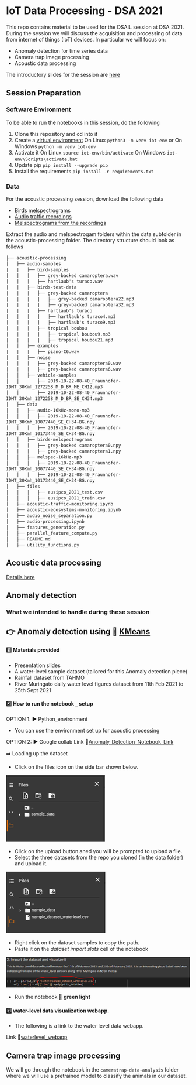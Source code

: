 # IoT Data Processing - DSA 2021

This repo contains material to be used for the DSAIL session at DSA 2021. During the session we will discuss the acquisition and processing of data from internet of things (IoT) devices. In particular we will focus on:
* Anomaly detection for time series data
* Camera trap image processing
* Acoustic data processing

The introductory slides for the session are [here](https://docs.google.com/presentation/d/1YEe4n4gkYo-EjgHpaq--zeufmJvlE1FsUclJfDsqnqU/edit?usp=sharing)

## Session Preparation

### Software Environment
 To be able to run the notebooks in this session, do the following

1. Clone this repository and cd into it
1. Create a [virtual environment](https://docs.python.org/3/tutorial/venv.html)
On Linux `python3 -m venv iot-env` or On Windows `python -m venv iot-env`
1. Activate it
On Linux
`source iot-env/bin/activate`
On Windows
`iot-env\Scripts\activate.bat`
1. Update pip `pip install --upgrade pip`
1. Install the requirements
`pip install -r requirements.txt`


### Data
For the acoustic processing session, download the following data
* [Birds melspectrograms](https://drive.google.com/file/d/1BATJ6R6yTpEArAdD61l9i7u1WiTvf5cg/view?usp=sharing)
* [Audio traffic recordings](https://drive.google.com/file/d/1-wvwEL766FvvpgJYi_adrxAyu2rHW77A/view?usp=sharing)
* [Melspectrograms from the recordings](https://drive.google.com/file/d/1bVf7IreZDy0gPxYah8_4j0KIfEhe_5M3/view?usp=sharing)

Extract the audio and melspectrogam folders within the data subfolder in the acoustic-processing folder. The directory structure should look as follows
```
├── acoustic-processing
│   ├── audio-samples
|   |   ├── bird-samples
|   |   |   ├── grey-backed camaroptera.wav
|   |   |   ├── hartlaub's turaco.wav
|   |   ├── birds-test-data
|   |   |   ├── grey-backed camaroptera
|   |   |   |   ├── grey-backed camaroptera22.mp3
|   |   |   |   ├── grey-backed camaroptera32.mp3
|   |   |   ├── hartlaub's turaco
|   |   |   |   ├── hartlaub's turaco4.mp3
|   |   |   |   ├── hartlaub's turaco9.mp3
|   |   |   ├── tropical boubou
|   |   |   |   ├── tropical boubou9.mp3
|   |   |   |   ├── tropical boubou21.mp3
│   │   ├── examples
|   |   |   ├── piano-C6.wav
|   |   ├── noise
|   |   |   ├── grey-backed camaroptera0.wav
|   |   |   ├── grey-backed camaroptera6.wav
│   │   ├── vehicle-samples
│   │       ├── 2019-10-22-08-40_Fraunhofer-IDMT_30Kmh_1272258_M_D_BR_ME_CH12.mp3
│   │       ├── 2019-10-22-08-40_Fraunhofer-IDMT_30Kmh_1272258_M_D_BR_SE_CH34.mp3
│   ├── data
│   │   ├── audio-16kHz-mono-mp3
│   │   │   ├── 2019-10-22-08-40_Fraunhofer-IDMT_30Kmh_10077440_SE_CH34-BG.npy
│   │   │   ├── 2019-10-22-08-40_Fraunhofer-IDMT_30Kmh_10173440_SE_CH34-BG.npy
|   |   ├── birds-melspectrograms
|   |   |   ├── grey-backed camaroptera0.npy
|   |   |   ├── grey-backed camaroptera1.npy
│   │   ├── melspec-16kHz-mp3
│   │   │   ├── 2019-10-22-08-40_Fraunhofer-IDMT_30Kmh_10077440_SE_CH34-BG.npy
│   │   │   ├── 2019-10-22-08-40_Fraunhofer-IDMT_30Kmh_10173440_SE_CH34-BG.npy
│   ├── files
│   │   │   ├── eusipco_2021_test.csv
│   │   │   ├── eusipco_2021_train.csv
│   ├── acoustic-traffic-monitoring.ipynb
│   ├── acoustic-ecosystems-monitoring.ipynb
│   ├── audio_noise_separation.py
│   ├── audio-processing.ipynb
│   ├── features_generation.py
│   ├── parallel_feature_compute.py
│   ├── README.md
│   ├── utility_functions.py
```
## Acoustic data processing
[Details here](acoustic-processing/)

## Anomaly detection

### What we intended to handle during these session

## :point_right: Anomaly detection using :link: [KMeans](https://scikit-learn.org/stable/modules/generated/sklearn.cluster.KMeans.html)

#### :one: Materials provided
- Presentation slides
- A water-level sample dataset (tailored for this Anomaly detection piece)
- Rainfall dataset from TAHMO
- River Muringato daily water level figures dataset from 11th Feb 2021 to 25th Sept 2021

#### :two: How to run the notebook _ setup

OPTION 1: :arrow_forward: Python_environment
- You can use the environment set up for acoustic processing

OPTION 2: :arrow_forward: Google collab
Link :link:[Anomaly_Detection_Notebook_Link](https://colab.research.google.com/drive/1bwZrGOH0iHLxnymcJF7hNrlXdFgVsi1Q?usp=sharing)

:arrow_right: Loading up the dataset

- Click on the files icon on the side bar shown below.

![cover page image](/anomaly-detection/assets/img/file1.PNG)

- Click on the upload button aned you will be prompted to upload a file.
- Select the three datasets from the repo you cloned (in the data folder) and upload it.

![cover page image](/anomaly-detection/assets/img/file2.PNG)

- Right click on the dataset samples to copy the path.
- Paste it on the *dataset import slots* cell of the notebook

![cover page image](/anomaly-detection/assets/img/file3.PNG)

- Run the notebook :battery: **green light**

#### :three: water-level data visualization webapp.
- The following is a link to the water level data webapp.

Link :link:[waterlevel_webapp](https://water-monitoring-258811.wl.r.appspot.com)

## Camera trap image processing
We will go through the notebook in the `cameratrap-data-analysis` folder where we will use a pretrained model to classify the animals in our dataset.
